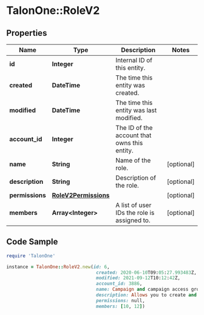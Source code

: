 # TalonOne::RoleV2

## Properties

Name | Type | Description | Notes
------------ | ------------- | ------------- | -------------
**id** | **Integer** | Internal ID of this entity. | 
**created** | **DateTime** | The time this entity was created. | 
**modified** | **DateTime** | The time this entity was last modified. | 
**account_id** | **Integer** | The ID of the account that owns this entity. | 
**name** | **String** | Name of the role. | [optional] 
**description** | **String** | Description of the role. | [optional] 
**permissions** | [**RoleV2Permissions**](RoleV2Permissions.md) |  | [optional] 
**members** | **Array&lt;Integer&gt;** | A list of user IDs the role is assigned to. | [optional] 

## Code Sample

```ruby
require 'TalonOne'

instance = TalonOne::RoleV2.new(id: 6,
                                 created: 2020-06-10T09:05:27.993483Z,
                                 modified: 2021-09-12T10:12:42Z,
                                 account_id: 3886,
                                 name: Campaign and campaign access group manager,
                                 description: Allows you to create and edit campaigns for specific Applications, delete specific campaign access groups, and view loyalty programs.,
                                 permissions: null,
                                 members: [10, 12])
```


